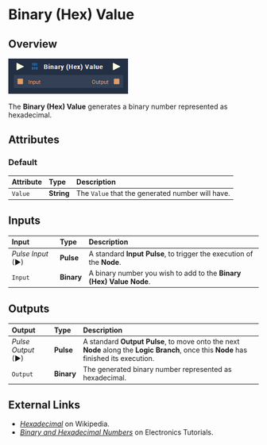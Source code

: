 # Binary \(Hex\) Value

## Overview

![The Binary \(Hex\) Value Node.](../../.gitbook/assets/node-binary-hex-value.png)

The **Binary \(Hex\) Value** generates a binary number represented as hexadecimal.

## Attributes

### Default

| Attribute | Type | Description |
| :--- | :--- | :--- |
| `Value` | **String** | The `Value` that the generated number will have. |

## Inputs

| Input | Type | Description |
| :--- | :--- | :--- |
| _Pulse Input_ \(►\) | **Pulse** | A standard **Input Pulse**, to trigger the execution of the **Node**. |
| `Input` | **Binary** | A binary number you wish to add to the **Binary \(Hex\) Value** **Node**. |

## Outputs

| Output | Type | Description |
| :--- | :--- | :--- |
| _Pulse Output_ \(►\) | **Pulse** | A standard **Output Pulse**, to move onto the next **Node** along the **Logic Branch**, once this **Node** has finished its execution. |
| `Output` | **Binary** | The generated binary number represented as hexadecimal. |

## External Links

* [_Hexadecimal_](https://en.wikipedia.org/wiki/Hexadecimal) on Wikipedia.
* [_Binary and Hexadecimal Numbers_](https://www.electronics-tutorials.ws/binary/bin_3.html) on Electronics Tutorials.

